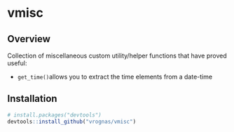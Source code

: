 
# vmisc

<!-- badges: start -->
<!-- badges: end -->

## Overview

Collection of miscellaneous custom utility/helper functions that have proved useful:

  - `get_time()`allows you to extract the time elements from a date-time

## Installation

``` r
# install.packages("devtools")
devtools::install_github("vrognas/vmisc")
```
